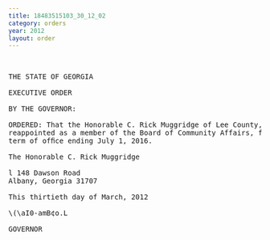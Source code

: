 ```yaml
---
title: 18483515103_30_12_02
category: orders
year: 2012
layout: order
---
```


<pre> 

THE STATE OF GEORGIA

EXECUTIVE ORDER

BY THE GOVERNOR:

ORDERED: That the Honorable C. Rick Muggridge of Lee County, Georgia, is
reappointed as a member of the Board of Community Affairs, for a
term of ofﬁce ending July 1, 2016.

The Honorable C. Rick Muggridge

l 148 Dawson Road
Albany, Georgia 31707

This thirtieth day of March, 2012

\(\aI0-amB¢o.L

GOVERNOR

</pre>
